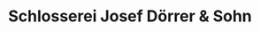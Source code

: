 ---
title: "Schlosserei Josef Dörrer & Sohn"
url: /stockstadt-am-main/schlosserei-josef-doerrer-und-sohn/
shop: Eisenwaren
---
